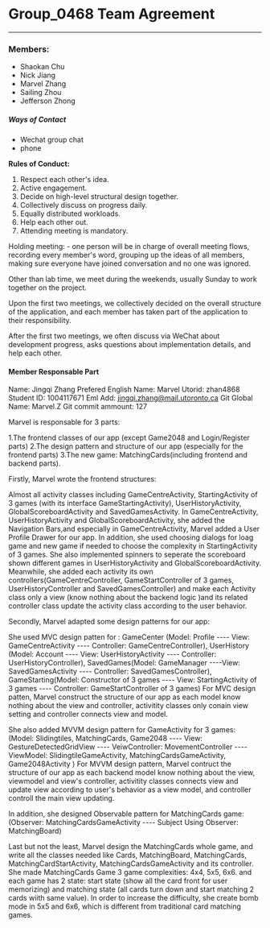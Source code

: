 # Group_0468 Team Agreement

---

### Members:

+ Shaokan Chu
+ Nick Jiang
+ Marvel Zhang
+ Sailing Zhou
+ Jefferson Zhong



##### Ways of Contact

+ Wechat group chat
+ phone


**Rules of Conduct:**

1. Respect each other's idea.
2. Active engagement.
3. Decide on high-level structural design together.
4. Collectively discuss on progress daily.
5. Equally distributed workloads.
6. Help each other out.
7. Attending meeting is mandatory.


Holding meeting:
    - one person will be in charge of overall meeting flows, recording every member's word,
      grouping up the ideas of all members, making sure everyone have joined conversation
      and no one was ignored.

Other than lab time, we meet during the weekends, usually Sunday to work together on the project.

Upon the first two meetings, we collectively decided on the overall structure of the application,
and each member has taken part of the application to their responsibility.

After the first two meetings, we often discuss via WeChat about development progress,
asks questions about implementation details, and help each other.


#### Member Responsable Part

Name: Jingqi Zhang
Prefered English Name: Marvel
Utorid: zhan4868
Student ID: 1004117671
Eml Add: jingqi.zhang@mail.utoronto.ca
Git Global Name: Marvel.Z
Git commit ammount: 127

Marvel is responsable for 3 parts:

1.The frontend classes of our app (except Game2048 and Login/Register parts)
2.The design pattern and structure of our app (especially for the frontend parts)
3.The new game: MatchingCards(including frontend and backend parts).

Firstly, Marvel wrote the frontend structures: 

Almost all activity classes including GameCentreActivity, StartingActivity of 3 games (with its interface GameStartingActivity), UserHistoryActivity, GlobalScoreboardActivity and SavedGamesActivity.  In GameCentreActivity, UserHistoryActivity and GlobalScoreboardActivity, she added the Navigation Bars,and especially in GameCentreActivity, Marvel added a User Profile Drawer for our app. In addition, she used choosing dialogs for loag game and new game if needed to choose the complexity in StartingActivity of 3 games. She also implemented spinners to seperate the scoreboard shown different games in UserHistoryActivity and GlobalScoreboardActivity. Meanwhile, she added each activity its own controllers(GameCentreController, GameStartController of 3 games, UserHistoryController and SavedGamesController) and make each Activity class only a view (know nothing about the backend logic )and its related controller class update the activity class according to the user behavior.

Secondly, Marvel adapted some design patterns for our app: 

She used MVC design patten for :
GameCenter (Model: Profile ---- View: GameCentreActivity ---- Controller: GameCentreController),
UserHistory (Model: Account ---- View: UserHistoryActivity ---- Controller: UserHistoryController),
SavedGames(Model: GameManager ----View: SavedGamesActivity ---- Controller: SavedGamesController),
GameStarting(Model: Constructor of 3 games ---- View: StartingActivity of 3 games ---- Controller: GameStartController of 3 games)
For MVC design patten, Marvel construct the structure of our app as each model know nothing about the view and controller, activitity classes only conain view setting and controller connects view and model.

She also added MVVM design pattern for GameActivity for 3 games: 
(Model: Slidingtiles, MatchingCards, Game2048 ---- View: GestureDetectedGridView ---- 
VeiwController: MovementController ---- ViewModel: SlidingtileGameActivity, MatchingCardsGameActivity, Game2048Activity )
For MVVM design pattern, Marvel contruct the structure of our app as each backend model know nothing about the view, viewmodel and view's controller, activitity classes connects view and update view according to user's behavior as a view model, and controller controll the main view updating.

In addition, she designed Observable pattern for MatchingCards game:
(Observer: MatchingCardsGameActivity ---- Subject Using Observer: MatchingBoard)

Last but not the least, Marvel design the MatchingCards whole game, and write all the classes needed like Cards, MatchingBoard, MatchingCards, MatchingCardStartActivity,  MatchingCardsGameActivity and its controller. She made MatchingCards Game 3 game complexities: 4x4, 5x5, 6x6. and each game has 2 state: start state (show all the card front for user memorizing) and matching state (all cards turn down and start matching 2 cards wiith same value). In order to  increase the difficulty, she create bomb mode in 5x5 and 6x6, which is different from traditional card matching games.



